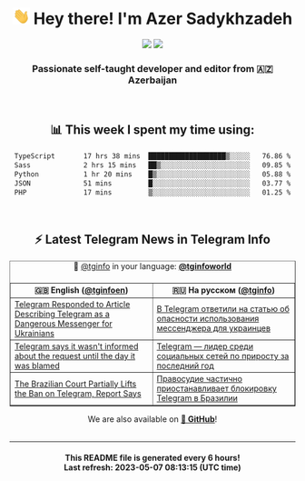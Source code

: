 <div align="center">
	<div>
		<h1>
      <img src="./assets/hi.gif" width="30px"> Hey there! I'm Azer Sadykhzadeh
    </h1>
    <img height="18" src="https://komarev.com/ghpvc/?username=sadykhzadeh&label=Views&color=2081c1&style=flat-square" />
		<a href="https://wakatime.com/@Azer"> <img height="18" src="https://wakatime.com/badge/user/f80ae27a-c328-426f-a381-bc84136e2dd6.svg" /> </a>
    <h3>
      Passionate self-taught developer and editor from 🇦🇿 Azerbaijan
    </h3>
  </div>
  <br>

<h2>📊 This week I spent my time using:</h2>

<!--START_SECTION:waka-->

```text
TypeScript       17 hrs 38 mins  ███████████████████▒░░░░░   76.86 %
Sass             2 hrs 15 mins   ██▒░░░░░░░░░░░░░░░░░░░░░░   09.85 %
Python           1 hr 20 mins    █▒░░░░░░░░░░░░░░░░░░░░░░░   05.88 %
JSON             51 mins         █░░░░░░░░░░░░░░░░░░░░░░░░   03.77 %
PHP              17 mins         ▒░░░░░░░░░░░░░░░░░░░░░░░░   01.25 %
```

<!--END_SECTION:waka-->

<br>

<h2>⚡️ Latest Telegram News in Telegram Info</h2>
  <table border>
		<tr>
			<th width="50%">🇬🇧 English (<a href="https://t.me/tginfoen">@tginfoen</a>)</th>
			<th>🇷🇺 На русском (<a href="https://t.me/tginfo">@tginfo</a>)</th>
		</tr>
		<caption>🚩 <a href="https://t.me/tginfo">@tginfo</a> in your language: <a href="https://t.me/tginfoworld"><b>@tginfoworld</b></a><caption/>
  <tr><td><a href="https://t.me/tginfoen/1649">Telegram Responded to Article Describing Telegram as a Dangerous Messenger for Ukrainians</a></td>
    <td><a href="https://t.me/tginfo/3653">В Telegram ответили на статью об опасности использования мессенджера для украинцев</a></td></tr><tr><td><a href="https://t.me/tginfoen/1648">Telegram says it wasn't informed about the request until the day it was blamed</a></td>
    <td><a href="https://t.me/tginfo/3652">Telegram — лидер среди социальных сетей по приросту за последний год</a></td></tr><tr><td><a href="https://t.me/tginfoen/1647">The Brazilian Court Partially Lifts the Ban on Telegram, Report Says</a></td>
    <td><a href="https://t.me/tginfo/3651">Правосудие частично приостанавливает блокировку Telegram в Бразилии</a></td></tr>
</table>
We are also available on <a href="https://github.com/tginfo"><b>🐙 GitHub</b></a>!
</div>

<br>
<hr>
<h4 align="center">This README file is generated <b>every 6 hours</b>!</br>Last refresh: <b>2023-05-07 08:13:15 (UTC time)</b></h4>
